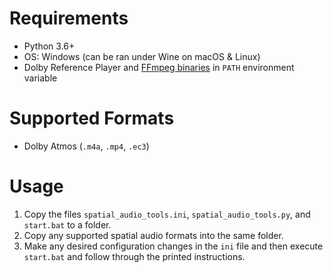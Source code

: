 # Requirements
- Python 3.6+
- OS: Windows (can be ran under Wine on macOS & Linux)
- Dolby Reference Player and [FFmpeg binaries](https://www.gyan.dev/ffmpeg/builds/ffmpeg-release-essentials.zip) in `PATH` environment variable

# Supported Formats
- Dolby Atmos (`.m4a`, `.mp4`, `.ec3`)

# Usage
1. Copy the files `spatial_audio_tools.ini`, `spatial_audio_tools.py`, and `start.bat` to a folder.
2. Copy any supported spatial audio formats into the same folder.
3. Make any desired configuration changes in the `ini` file and then execute `start.bat` and follow through the printed instructions.
